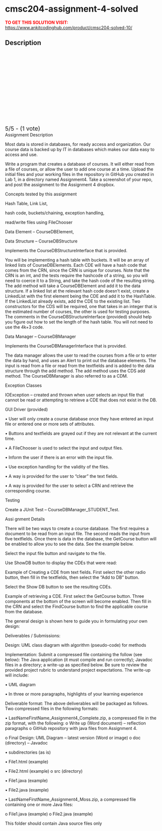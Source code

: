 # cmsc204-assignment-4-solved



**<span style='color:red'>TO GET THIS SOLUTION VISIT:</span>** https://www.ankitcodinghub.com/product/cmsc204-solved-10/

<h2>Description</h2>



<div class="kk-star-ratings kksr-auto kksr-align-center kksr-valign-top" data-payload="{&quot;align&quot;:&quot;center&quot;,&quot;id&quot;:&quot;128462&quot;,&quot;slug&quot;:&quot;default&quot;,&quot;valign&quot;:&quot;top&quot;,&quot;ignore&quot;:&quot;&quot;,&quot;reference&quot;:&quot;auto&quot;,&quot;class&quot;:&quot;&quot;,&quot;count&quot;:&quot;1&quot;,&quot;legendonly&quot;:&quot;&quot;,&quot;readonly&quot;:&quot;&quot;,&quot;score&quot;:&quot;5&quot;,&quot;starsonly&quot;:&quot;&quot;,&quot;best&quot;:&quot;5&quot;,&quot;gap&quot;:&quot;4&quot;,&quot;greet&quot;:&quot;Rate this product&quot;,&quot;legend&quot;:&quot;5\/5 - (1 vote)&quot;,&quot;size&quot;:&quot;24&quot;,&quot;title&quot;:&quot;CMSC204 Assignment 4 Solved&quot;,&quot;width&quot;:&quot;138&quot;,&quot;_legend&quot;:&quot;{score}\/{best} - ({count} {votes})&quot;,&quot;font_factor&quot;:&quot;1.25&quot;}">
            
<div class="kksr-stars">
    
<div class="kksr-stars-inactive">
            <div class="kksr-star" data-star="1" style="padding-right: 4px">
            

<div class="kksr-icon" style="width: 24px; height: 24px;"></div>
        </div>
            <div class="kksr-star" data-star="2" style="padding-right: 4px">
            

<div class="kksr-icon" style="width: 24px; height: 24px;"></div>
        </div>
            <div class="kksr-star" data-star="3" style="padding-right: 4px">
            

<div class="kksr-icon" style="width: 24px; height: 24px;"></div>
        </div>
            <div class="kksr-star" data-star="4" style="padding-right: 4px">
            

<div class="kksr-icon" style="width: 24px; height: 24px;"></div>
        </div>
            <div class="kksr-star" data-star="5" style="padding-right: 4px">
            

<div class="kksr-icon" style="width: 24px; height: 24px;"></div>
        </div>
    </div>
    
<div class="kksr-stars-active" style="width: 138px;">
            <div class="kksr-star" style="padding-right: 4px">
            

<div class="kksr-icon" style="width: 24px; height: 24px;"></div>
        </div>
            <div class="kksr-star" style="padding-right: 4px">
            

<div class="kksr-icon" style="width: 24px; height: 24px;"></div>
        </div>
            <div class="kksr-star" style="padding-right: 4px">
            

<div class="kksr-icon" style="width: 24px; height: 24px;"></div>
        </div>
            <div class="kksr-star" style="padding-right: 4px">
            

<div class="kksr-icon" style="width: 24px; height: 24px;"></div>
        </div>
            <div class="kksr-star" style="padding-right: 4px">
            

<div class="kksr-icon" style="width: 24px; height: 24px;"></div>
        </div>
    </div>
</div>
                

<div class="kksr-legend" style="font-size: 19.2px;">
            5/5 - (1 vote)    </div>
    </div>
Assignment Description

Most data is stored in databases, for ready access and organization. Our course data is backed up by IT in databases which makes our data easy to access and use.

Write a program that creates a database of courses. It will either read from a file of courses, or allow the user to add one course at a time. Upload the initial files and your working files in the repository in GitHub you created in Lab 1, in a directory named Assignment4. Take a screenshot of your repo, and post the assignment to the Assignment 4 dropbox.

Concepts tested by this assignment

Hash Table, Link List,

hash code, buckets/chaining, exception handling,

read/write files using FileChooser

Data Element – CourseDBElement,

Data Structure – CourseDBStructure

Implements the CourseDBStructureInterface that is provided.

You will be implementing a hash table with buckets. It will be an array of linked lists of CourseDBElements. Each CDE will have a hash code that comes from the CRN, since the CRN is unique for courses. Note that the CRN is an int, and the tests require the hashcode of a string, so you will need to coerce it to a String, and take the hash code of the resulting string. The add method will take a CourseDBElement and add it to the data structure. If a linked list at the relevant hash code doesn’t exist, create a LinkedList with the first element being the CDE and add it to the HashTable. If the LinkedList already exists, add the CDE to the existing list. Two constructors for the CDS will be required, one that takes in an integer that is the estimated number of courses, the other is used for testing purposes. The comments in the CourseDBStructureInterface (provided) should help you figure out how to set the length of the hash table. You will not need to use the 4k+3 code.

Data Manager – CourseDBManager

Implements the CourseDBManagerInterface that is provided.

The data manager allows the user to read the courses from a file or to enter the data by hand, and uses an Alert to print out the database elements. The input is read from a file or read from the textfields and is added to the data structure through the add method. The add method uses the CDS add method. The CourseDBManager is also referred to as a CDM.

Exception Classes

IOException – created and thrown when user selects an input file that cannot be read or attempting to retrieve a CDE that does not exist in the DB.

GUI Driver (provided)

• User will only create a course database once they have entered an input file or entered one or more sets of attributes.

• Buttons and textfields are grayed out if they are not relevant at the current time.

• A FileChooser is used to select the input and output files.

• Inform the user if there is an error with the input file.

• Use exception handling for the validity of the files.

• A way is provided for the user to “clear” the text fields.

• A way is provided for the user to select a CRN and retrieve the corresponding course.

Testing

Create a JUnit Test – CourseDBManager_STUDENT_Test.

Assi gnment Details

There will be two ways to create a course database. The first requires a document to be read from an input file. The second reads the input from five textfields. Once there is data in the database, the GetCourse button will be enabled to allow you to see the data. See the example below.

Select the input file button and navigate to the file.

Use ShowDB button to display the CDEs that were read:

Example of Creating a CDE from text fields. First select the other radio button, then fill in the textfields, then select the “Add to DB” button.

Select the Show DB button to see the resulting CDEs.

Example of retrieving a CDE. First select the GetCourse button. Three components at the bottom of the screen will become enabled. Then fill in the CRN and select the FindCourse button to find the applicable course from the database.

The general design is shown here to guide you in formulating your own design:

Deliverables / Submissions:

Design: UML class diagram with algorithm (pseudo-code) for methods

Implementation: Submit a compressed file containing the follow (see below): The Java application (it must compile and run correctly); Javadoc files in a directory; a write-up as specified below. Be sure to review the provided project rubric to understand project expectations. The write-up will include:

• UML diagram

• In three or more paragraphs, highlights of your learning experience

Deliverable format: The above deliverables will be packaged as follows. Two compressed files in the following formats:

• LastNameFirstName_Assignment4_Complete.zip, a compressed file in the zip format, with the following: o Write up (Word document) – reflection paragraphs o GitHub repository with java files from Assignment 4.

o Final Design: UML Diagram – latest version (Word or image) o doc (directory) – Javadoc

• subdirectories (as is)

• File1.html (example)

• File2.html (example) o src (directory)

• File1.java (example)

• File2.java (example)

• LastNameFirstName_Assignment4_Moss.zip, a compressed file containing one or more Java files:

o File1.java (example) o File2.java (example)

This folder should contain Java source files only
